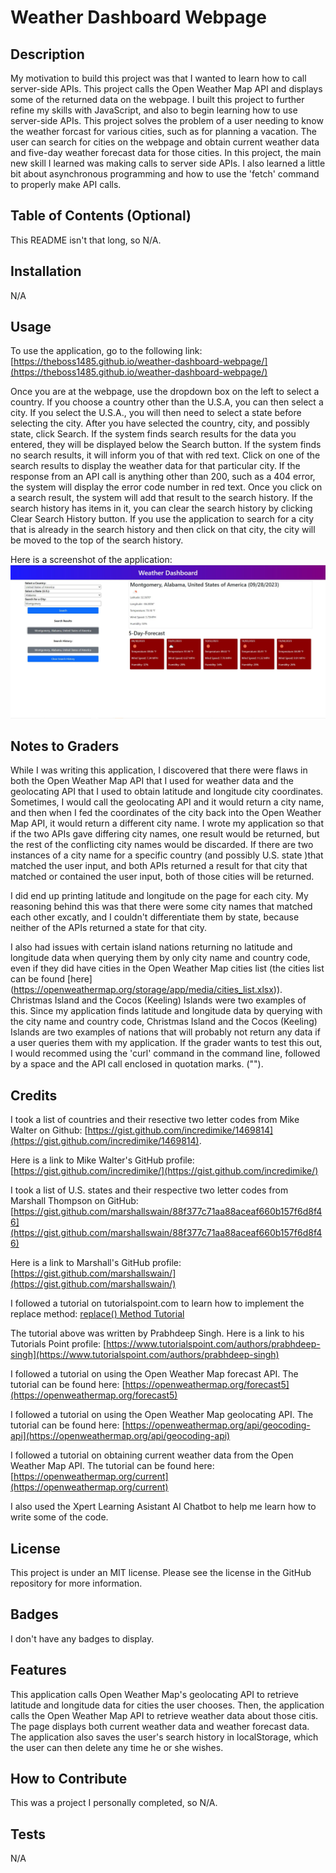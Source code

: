 # Weather Dashboard Webpage

## Description

My motivation to build this project was that I wanted to learn how to call server-side APIs.  This project calls the Open Weather Map API and displays some of the returned data on the webpage.  I built this project to further refine my skills with JavaScript, and also to begin learning how to use server-side APIs.  This project solves the problem of a user needing to know the weather forcast for various cities, such as for planning a vacation.  The user can search for cities on the webpage and obtain current weather data and five-day weather forecast data for those cities.  In this project, the main new skill I learned was making calls to server side APIs.  I also learned a little bit about asynchronous programming and how to use the 'fetch' command to properly make API calls. 

## Table of Contents (Optional)

This README isn't that long, so N/A.

## Installation

N/A

## Usage

To use the application, go to the following link: [https://theboss1485.github.io/weather-dashboard-webpage/](https://theboss1485.github.io/weather-dashboard-webpage/)

Once you are at the webpage, use the dropdown box on the left to select a country. If you choose a country other than the U.S.A, you can then select a city. If you select the U.S.A., you will then need to select a state before selecting the city.  After you have selected the country, city, and possibly state, click Search.  If the system finds search results for the data you entered, they will be displayed below the Search button.  If the system finds no search results, it will inform you of that with red text.  Click on one of the search results to display the weather data for that particular city.  If the response from an API call is anything other than 200, such as a 404 error, the system will display the error code number in red text.  Once you click on a search result, the system will add that result to the search history.  If the search history has items in it, you can clear the search history by clicking Clear Search History button.  If you use the application to search for a city that is already in the search history and then click on that city, the city will be moved to the top of the search history.

Here is a screenshot of the application: ![An image of the Weather Dashboard Webpage](assets/images/weather-dashboard-webpage-image.JPG)

## Notes to Graders

While I was writing this application, I discovered that there were flaws in both the Open Weather Map API that I used for weather data and the geolocating API that I used to obtain latitude and longitude city coordinates.  Sometimes, I would call the geolocating API and it would return a city name, and then when I fed the coordinates of the city back into the Open Weather Map API, it would return a different city name.  I wrote my application so that if the two APIs gave differing city names, one result would be returned, but the rest of the conflicting city names would be discarded.  If there are two instances of a city name for a specific country (and possibly U.S. state )that matched the user input, and both APIs returned a result for that city that matched or contained the user input, both of those cities will be returned.

I did end up printing latitude and longitude on the page for each city.  My reasoning behind this was that there were some city names that matched each other excatly, and I couldn't differentiate them by state, because neither of the APIs returned a state for that city.

I also had issues with certain island nations returning no latitude and longitude data when querying them by only city name and country code, even if they did have cities in the Open Weather Map cities list (the cities list can be found [here] (https://openweathermap.org/storage/app/media/cities_list.xlsx)). Christmas Island and the Cocos (Keeling) Islands were two examples of this.  Since my application finds latitude and longitude data by querying with the city name and country code, Christmas Island and the Cocos (Keeling) Islands are two examples of nations that will probably not return any data if a user queries them with my application.  If the grader wants to test this out, I would recommed using the 'curl' command in the command line, followed by a space and the API call enclosed in quotation marks. ("").

## Credits

I took a list of countries and their resective two letter codes from Mike Walter on Github:  [https://gist.github.com/incredimike/1469814](https://gist.github.com/incredimike/1469814).

Here is a link to Mike Walter's GitHub profile: [https://gist.github.com/incredimike/](https://gist.github.com/incredimike/)

I took a list of U.S. states and their respective two letter codes from Marshall Thompson on GitHub:  [https://gist.github.com/marshallswain/88f377c71aa88aceaf660b157f6d8f46](https://gist.github.com/marshallswain/88f377c71aa88aceaf660b157f6d8f46)

Here is a link to Marshall's GitHub profile: [https://gist.github.com/marshallswain/](https://gist.github.com/marshallswain/)

I followed a tutorial on tutorialspoint.com to learn how to implement the replace method: [replace() Method Tutorial](https://www.tutorialspoint.com/How-to-replace-all-occurrences-of-a-string-in-JavaScript#:~:text=To%20replace%20all%20occurrences%20of%20a%20string%20in%20JavaScript)

The tutorial above was written by Prabhdeep Singh.  Here is a link to his Tutorials Point profile: [https://www.tutorialspoint.com/authors/prabhdeep-singh](https://www.tutorialspoint.com/authors/prabhdeep-singh)

I followed a tutorial on using the Open Weather Map forecast API.  The tutorial can be found here: [https://openweathermap.org/forecast5](https://openweathermap.org/forecast5)

I followed a tutorial on using the Open Weather Map geolocating API.  The tutorial can be found here: [https://openweathermap.org/api/geocoding-api](https://openweathermap.org/api/geocoding-api)

I followed a tutorial on obtaining current weather data from the Open Weather Map API.  The tutorial can be found here: [https://openweathermap.org/current](https://openweathermap.org/current)

I also used the Xpert Learning Asistant AI Chatbot to help me learn how to write some of the code.

## License

This project is under an MIT license.  Please see the license in the GitHub repository for more information.

## Badges

I don't have any badges to display.

## Features

This application calls Open Weather Map's geolocating API to retrieve latitude and longitude data for cities the user chooses.  Then, the application calls the Open Weather Map API to retrieve weather data about those citis.  The page displays both current weather data and weather forecast data.  The application also saves the user's search history in localStorage, which the user can then delete any time he or she wishes. 

## How to Contribute

This was a project I personally completed, so N/A.

## Tests

N/A